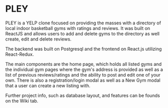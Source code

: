 # PLEY

PLEY is a YELP clone focused on providing the masses with a directory of local indoor basketball gyms with ratings and reviews.
It was built on ReactJS and allows users to add and delete gyms to the directory as well create, edit and delete reviews.

The backend was built on Postgresql and the frontend on React.js utilizing React-Redux.

The main components are the home page, which holds all listed gyms and the individual gym pages where the gym's address is 
provided as well as a list of previous reviews/ratings and the ability to post and edit one of your own. There is also a 
registration/login modal as well as a New Gym modal that a user can create a new listing with.


Further project info, such as database layout, and features can be founds on the Wiki tab.



